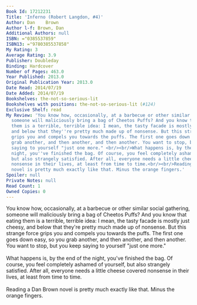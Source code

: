 ```yaml
---
Book Id: 17212231
Title: 'Inferno (Robert Langdon, #4)'
Author: Dan    Brown
Author l-f: Brown, Dan
Additional Authors: null
ISBN: ="0385537859"
ISBN13: ="9780385537858"
My Rating: 3
Average Rating: 3.9
Publisher: Doubleday
Binding: Hardcover
Number of Pages: 463.0
Year Published: 2013.0
Original Publication Year: 2013.0
Date Read: 2014/07/19
Date Added: 2014/07/19
Bookshelves: the-not-so-serious-lit
Bookshelves with positions: the-not-so-serious-lit (#124)
Exclusive Shelf: read
My Review: 'You know how, occasionally, at a barbecue or other similar social gathering,
  someone will maliciously bring a bag of Cheetos Puffs? And you know that eating
  them is a terrible, terrible idea: I mean, the tasty facade is mostly just cheesy,
  and below that they''re pretty much made up of nonsense. But this strange force
  grips you and compels you towards the puffs. The first one goes down easy, so you
  grab another, and then another, and then another. You want to stop, but you keep
  saying to yourself "just one more." <br/><br/>What happens is, by the end of the
  night, you''ve finished the bag. Of course, you feel completely ashamed of yourself,
  but also strangely satisfied. After all, everyone needs a little cheese covered
  nonsense in their lives, at least from time to time.<br/><br/>Reading a Dan Brown
  novel is pretty much exactly like that. Minus the orange fingers.'
Spoiler: null
Private Notes: null
Read Count: 1
Owned Copies: 0
---
```


You know how, occasionally, at a barbecue or other similar social gathering, someone will maliciously bring a bag of Cheetos Puffs? And you know that eating them is a terrible, terrible idea: I mean, the tasty facade is mostly just cheesy, and below that they're pretty much made up of nonsense. But this strange force grips you and compels you towards the puffs. The first one goes down easy, so you grab another, and then another, and then another. You want to stop, but you keep saying to yourself "just one more." <br/><br/>What happens is, by the end of the night, you've finished the bag. Of course, you feel completely ashamed of yourself, but also strangely satisfied. After all, everyone needs a little cheese covered nonsense in their lives, at least from time to time.<br/><br/>Reading a Dan Brown novel is pretty much exactly like that. Minus the orange fingers.